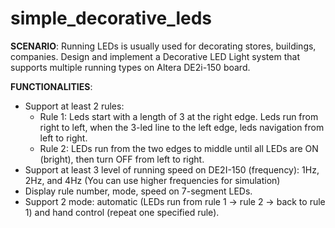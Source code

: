 # simple_decorative_leds

**SCENARIO**: Running LEDs is usually used for decorating stores, buildings, companies. Design and implement a Decorative LED Light system that supports multiple running types on Altera DE2i-150 board.

**FUNCTIONALITIES**:
- Support at least 2 rules:
  - Rule 1: Leds start with a length of 3 at the right edge. Leds run
from right to left, when the 3-led line to the left edge, leds
navigation from left to right.
  - Rule 2: LEDs run from the two edges to middle until all LEDs
are ON (bright), then turn OFF from left to right.
- Support at least 3 level of running speed on DE2I-150 (frequency):
1Hz, 2Hz, and 4Hz
(You can use higher frequencies for simulation)
- Display rule number, mode, speed on 7-segment LEDs.
- Support 2 mode: automatic (LEDs run from rule 1 -> rule 2 -> back
to rule 1) and hand control (repeat one specified rule).
